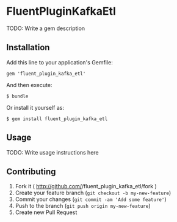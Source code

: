 # FluentPluginKafkaEtl

TODO: Write a gem description

## Installation

Add this line to your application's Gemfile:

    gem 'fluent_plugin_kafka_etl'

And then execute:

    $ bundle

Or install it yourself as:

    $ gem install fluent_plugin_kafka_etl

## Usage

TODO: Write usage instructions here

## Contributing

1. Fork it ( http://github.com/<my-github-username>/fluent_plugin_kafka_etl/fork )
2. Create your feature branch (`git checkout -b my-new-feature`)
3. Commit your changes (`git commit -am 'Add some feature'`)
4. Push to the branch (`git push origin my-new-feature`)
5. Create new Pull Request
